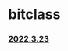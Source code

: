 # bitclass
### [2022.3.23](https://github.com/kangbohyeon/bitclass/blob/main/Python/2022.3.23.ipynb)
